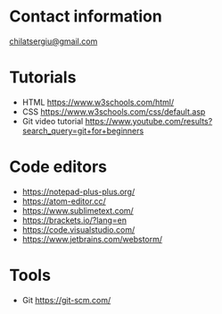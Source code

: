 # Contact information
chilatsergiu@gmail.com

# Tutorials
- HTML https://www.w3schools.com/html/
- CSS https://www.w3schools.com/css/default.asp
- Git video tutorial https://www.youtube.com/results?search_query=git+for+beginners

# Code editors
- https://notepad-plus-plus.org/
- https://atom-editor.cc/
- https://www.sublimetext.com/
- https://brackets.io/?lang=en
- https://code.visualstudio.com/
- https://www.jetbrains.com/webstorm/

# Tools
- Git https://git-scm.com/
